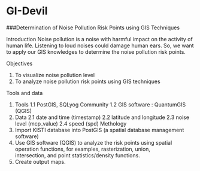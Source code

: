 # GI-Devil
###Determination  of Noise Pollution Risk Points using GIS Techniques
                                      
Introduction 
Noise pollution is a noise with harmful impact on the activity of human life. Listening to loud noises could damage human ears. So, we 
want to apply our GIS knowledges to determine the noise pollution risk points.


Objectives
1.  To visualize noise pollution level
2. To analyze noise pollution risk points using GIS techniques

Tools and data
 1. Tools
        1.1 PostGIS, SQLyog Community
        1.2 GIS software : QuantumGIS (QGIS)
 2. Data
        2.1 date and time (timestamp)
        2.2 latitude and longitude
        2.3 noise level (mcp_value)
        2.4 speed (spd)
 Methology
 1. Import KISTI database into PostGIS (a spatial database management software)
 2. Use GIS software (QGIS) to analyze the risk points using spatial operation functions, for examples, rasterization, union,       
 intersection, and point statistics/density functions.
 3. Create output maps.



